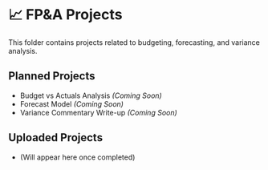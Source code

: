 # 📈 FP&A Projects

This folder contains projects related to budgeting, forecasting, and variance analysis.

## Planned Projects
- Budget vs Actuals Analysis *(Coming Soon)*
- Forecast Model *(Coming Soon)*
- Variance Commentary Write-up *(Coming Soon)*

## Uploaded Projects
- (Will appear here once completed)
